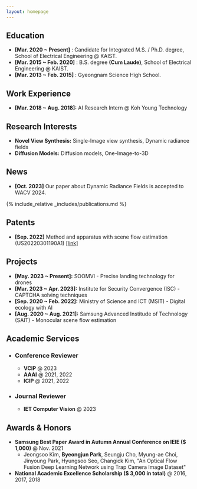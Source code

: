 ```yaml
---
layout: homepage
---
```


## Education

* **[Mar. 2020 ~ Present]** : Candidate for Integrated M.S. / Ph.D. degree, School of Electrical Engineering @ KAIST.
* **[Mar. 2015 ~ Feb. 2020]** : B.S. degree **(Cum Laude)**, School of Electrical Engineering @ KAIST.
* **[Mar. 2013 ~ Feb. 2015]** : Gyeongnam Science High School.

## Work Experience

* **[Mar. 2018 ~ Aug. 2018]:** AI Research Intern @ Koh Young Technology

## Research Interests

- **Novel View Synthesis:** Single-Image view synthesis, Dynamic radiance fields
- **Diffusion Models:** Diffusion models, One-Image-to-3D

## News

- **[Oct. 2023]** Our paper about Dynamic Radiance Fields is accepted to WACV 2024.

{% include_relative _includes/publications.md %}

## Patents

* **[Sep. 2022]** Method and apparatus with scene flow estimation (US20220301190A1) [[link]](https://patents.google.com/patent/US20220301190A1/en)

## Projects

* **[May. 2023 ~ Present]:** SOOMVI - Precise landing technology for drones  
* **[Mar. 2023 ~ Apr. 2023]:** Institute for Security Convergence (ISC) - CAPTCHA solving techniques
* **[Sep. 2020 ~ Feb. 2022]:** Ministry of Science and ICT (MSIT) - Digital ecology with AI
* **[Aug. 2020 ~ Aug. 2021]:** Samsung Advanced Institude of Technology (SAIT) - Monocular scene flow estimation

## Academic Services

* ### Conference Reviewer

  - **VCIP** @ 2023
  - **AAAI** @ 2021, 2022
  - **ICIP** @ 2021, 2022

* ### Journal Reviewer

  - **IET Computer Vision** @ 2023

## Awards & Honors

* **Samsung Best Paper Award in Autumn Annual Conference on IEIE ($ 1,000)** @ Nov. 2021
  * Jeongsoo Kim, **Byeongjun Park**, Seungju Cho, Myung-ae Choi, Jinyoung Park, Hyungsoo Seo, Changick Kim, "An Optical Flow Fusion Deep Learning Network using Trap Camera Image Dataset"
* **National Academic Excellence Scholarship ($ 3,000 in total)** @ 2016, 2017, 2018 